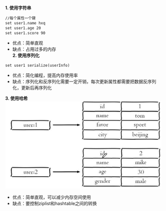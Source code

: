**1. 使用字符串**   
```
//每个属性一个键  
set user1.name hxq
set user1.age 20
set user1.score 90
```
* 优点：简单直观    
* 缺点：占用过多的内存  
**2. 使用序列化** 
```
set user1 serialize(userInfo)
```
* 优点：简化编程，提高内存使用率
* 缺点：序列化和反序列化需要一定开销，每次更新属性都需要把数据反序列化，更新后再序列化

**3. 使用哈希**    
![img.png](../p/img_12.png)
* 优点：简单直观，可以减少内存空间使用   
* 缺点：要控制ziplist和hashtable之间的转换  